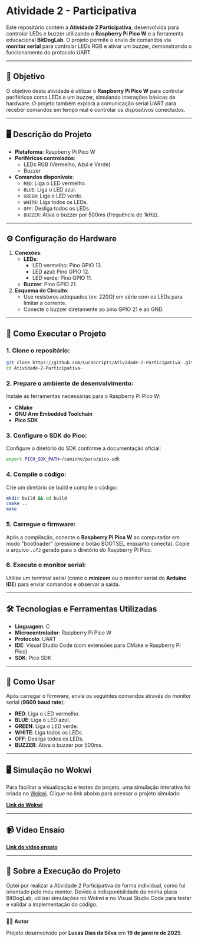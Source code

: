 # Atividade 2 - Participativa

Este repositório contém a **Atividade 2 Participativa**, desenvolvida para controlar LEDs e buzzer utilizando o **Raspberry Pi Pico W** e a ferramenta educacional **BitDogLab**. O projeto permite o envio de comandos via **monitor serial** para controlar LEDs RGB e ativar um buzzer, demonstrando o funcionamento do protocolo UART.

---

## 🎯 **Objetivo**

O objetivo desta atividade é utilizar o **Raspberry Pi Pico W** para controlar periféricos como LEDs e um buzzer, simulando interações básicas de hardware. O projeto também explora a comunicação serial UART para receber comandos em tempo real e controlar os dispositivos conectados.

---

## 🖥️ **Descrição do Projeto**

- **Plataforma**: Raspberry Pi Pico W
- **Periféricos controlados**:
  - LEDs RGB (Vermelho, Azul e Verde)
  - Buzzer
- **Comandos disponíveis**:
  - `RED`: Liga o LED vermelho.
  - `BLUE`: Liga o LED azul.
  - `GREEN`: Liga o LED verde.
  - `WHITE`: Liga todos os LEDs.
  - `OFF`: Desliga todos os LEDs.
  - `BUZZER`: Ativa o buzzer por 500ms (frequência de 1kHz).

---

## ⚙️ **Configuração do Hardware**

1. **Conexões**:
   - **LEDs**:
     - LED vermelho: Pino GPIO 13.
     - LED azul: Pino GPIO 12.
     - LED verde: Pino GPIO 11.
   - **Buzzer**: Pino GPIO 21.
2. **Esquema do Circuito**:
   - Use resistores adequados (ex: 220Ω) em série com os LEDs para limitar a corrente.
   - Conecte o buzzer diretamente ao pino GPIO 21 e ao GND.

---

## 🚀 **Como Executar o Projeto**

### 1. **Clone o repositório**:
   ```bash
   git clone https://github.com/LucaScripts/Atividade-2-Participativa-.git
   cd Atividade-2-Participativa-
   ```

### 2. **Prepare o ambiente de desenvolvimento**:
   Instale as ferramentas necessárias para o Raspberry Pi Pico W:
   - **CMake**
   - **GNU Arm Embedded Toolchain**
   - **Pico SDK**

### 3. **Configure o SDK do Pico**:
   Configure o diretório do SDK conforme a documentação oficial:
   ```bash
   export PICO_SDK_PATH=/caminho/para/pico-sdk
   ```

### 4. **Compile o código**:
   Crie um diretório de build e compile o código:
   ```bash
   mkdir build && cd build
   cmake ..
   make
   ```

### 5. **Carregue o firmware**:
   Após a compilação, conecte o **Raspberry Pi Pico W** ao computador em modo "bootloader" (pressione o botão BOOTSEL enquanto conecta). Copie o arquivo `.uf2` gerado para o diretório do Raspberry Pi Pico.

### 6. **Execute o monitor serial**:
   Utilize um terminal serial (como o **minicom** ou o monitor serial do **Arduino IDE**) para enviar comandos e observar a saída.

---

## 🛠️ **Tecnologias e Ferramentas Utilizadas**

- **Linguagem**: C
- **Microcontrolador**: Raspberry Pi Pico W
- **Protocolo**: UART
- **IDE**: Visual Studio Code (com extensões para CMake e Raspberry Pi Pico)
- **SDK**: Pico SDK

---

## 🧩 **Como Usar**

Após carregar o firmware, envie os seguintes comandos através do monitor serial (**9600 baud rate**):

- **RED**: Liga o LED vermelho.
- **BLUE**: Liga o LED azul.
- **GREEN**: Liga o LED verde.
- **WHITE**: Liga todos os LEDs.
- **OFF**: Desliga todos os LEDs.
- **BUZZER**: Ativa o buzzer por 500ms.

---

## 🖥️ **Simulação no Wokwi**

Para facilitar a visualização e testes do projeto, uma simulação interativa foi criada no [Wokwi](https://wokwi.com/). Clique no link abaixo para acessar o projeto simulado:

[**Link do Wokwi**](https://wokwi.com/projects/420514180202003457)

---

## 📹 **Vídeo Ensaio**

[**Link do vídeo ensaio**](https://drive.google.com/file/d/1uxQ6PgeYWfG_cYCrO5AH0S089p5ZPhw3/view?usp=sharing)

---

## 📌 **Sobre a Execução do Projeto**

Optei por realizar a Atividade 2 Participativa de forma individual, como fui orientado pelo meu mentor. Devido à indisponibilidade da minha placa BitDogLab, utilizei simulações no Wokwi e no Visual Studio Code para testar e validar a implementação do código.

---

🧑‍💻 **Autor**

Projeto desenvolvido por **Lucas Dias da Silva** em **19 de janeiro de 2025**.
